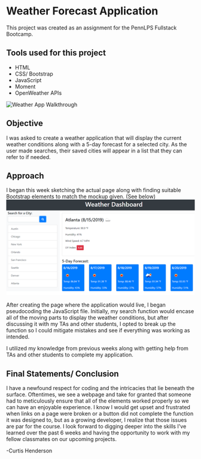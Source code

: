 # Weather Forecast Application
This project was created as an assignment for the PennLPS Fullstack Bootcamp.

## Tools used for this project
- HTML
- CSS/ Bootstrap
- JavaScript
- Moment
- OpenWeather APIs

![Weather App Walkthrough](https://raw.githubusercontent.com/chender93/weather-dashboard/feature/city-search/images/Weather%20Check%20App.gif)

## Objective
I was asked to create a weather application that will display the current weather conditions along with a 5-day forecast for a selected city. As the user made searches, their saved cities will appear in a list that they can refer to if needed.

## Approach
I began this week sketching the actual page along with finding suitable Bootstrap elements to match the mockup given. (See below)
![Weather App Mockup](https://raw.githubusercontent.com/chender93/weather-dashboard/master/images/mockup%20preview.png)

After creating the page where the application would live, I began pseudocoding the JavaScript file. Initially, my search function would encase all of the moving parts to display the weather conditions, but after discussing it with my TAs and other students, I opted to break up the function so I could mitigate mistakes and see if everything was working as intended.

I utilized my knowledge from previous weeks along with getting help from TAs and other students to complete my application.

## Final Statements/ Conclusion
I have a newfound respect for coding and the intricacies that lie beneath the surface. Oftentimes, we see a webpage and take for granted that someone had to meticulously ensure that all of the elements worked properly so we can have an enjoyable experience. I know I would get upset and frustrated when links on a page were broken or a button did not complete the function it was designed to, but as a growing developer, I realize that those issues are par for the course. I look forward to digging deeper into the skills I've learned over the past 6 weeks and having the opportunity to work with my fellow classmates on our upcoming projects.

-Curtis Henderson